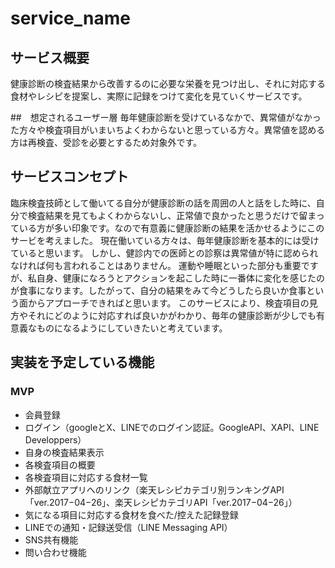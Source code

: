 # service_name


## サービス概要
健康診断の検査結果から改善するのに必要な栄養を見つけ出し、それに対応する食材やレシピを提案し、実際に記録をつけて変化を見ていくサービスです。


##　想定されるユーザー層
毎年健康診断を受けているなかで、異常値がなかった方々や検査項目がいまいちよくわからないと思っている方々。異常値を認める方は再検査、受診を必要とするため対象外です。

## サービスコンセプト
臨床検査技師として働いてる自分が健康診断の話を周囲の人と話をした時に、自分で検査結果を見てもよくわからないし、正常値で良かったと思うだけで留まっている方が多い印象です。なので有意義に健康診断の結果を活かせるようにこのサービを考えました。
現在働いている方々は、毎年健康診断を基本的には受けていると思います。
しかし、健診内での医師との診察は異常値が特に認められなければ何も言われることはありません。
運動や睡眠といった部分も重要ですが、私自身、健康になろうとアクションを起こした時に一番体に変化を感じたのが食事になります。したがって、自分の結果をみて今どうしたら良いか食事という面からアプローチできればと思います。
このサービスにより、検査項目の見方やそれにどのように対応すれば良いかがわかり、毎年の健康診断が少しでも有意義なものになるようにしていきたいと考えています。


## 実装を予定している機能
### MVP
* 会員登録
* ログイン（googleとX、LINEでのログイン認証。GoogleAPI、XAPI、LINE Developpers）
* 自身の検査結果表示
* 各検査項目の概要
* 各検査項目に対応する食材一覧
* 外部献立アプリへのリンク（楽天レシピカテゴリ別ランキングAPI「ver.2017−04−26」、楽天レシピカテゴリAPI「ver.2017−04−26」）
* 気になる項目に対応する食材を食べた/控えた記録登録
* LINEでの通知・記録送受信（LINE Messaging API）
* SNS共有機能
* 問い合わせ機能

